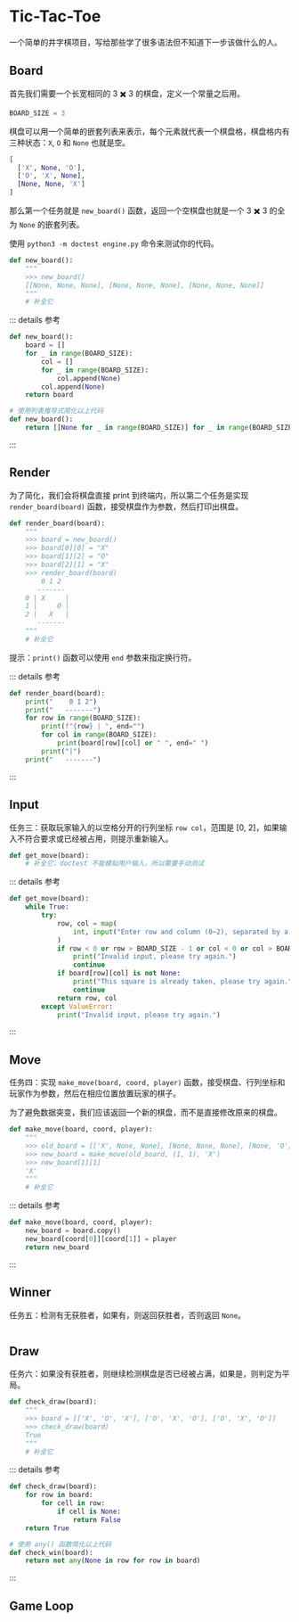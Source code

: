 # Tic-Tac-Toe

一个简单的井字棋项目，写给那些学了很多语法但不知道下一步该做什么的人。

## Board

首先我们需要一个长宽相同的 3 ✖️ 3 的棋盘，定义一个常量之后用。

```py
BOARD_SIZE = 3
```

棋盘可以用一个简单的嵌套列表来表示，每个元素就代表一个棋盘格，棋盘格内有三种状态：`X`, `O` 和 `None` 也就是空。

```py
[
  ['X', None, 'O'],
  ['O', 'X', None],
  [None, None, 'X']
]
```

那么第一个任务就是 `new_board()` 函数，返回一个空棋盘也就是一个 3 ✖️ 3 的全为 `None` 的嵌套列表。

使用 `python3 -m doctest engine.py` 命令来测试你的代码。

```py
def new_board():
    """
    >>> new_board()
    [[None, None, None], [None, None, None], [None, None, None]]
    """
    # 补全它
```

::: details 参考

```py
def new_board():
    board = []
    for _ in range(BOARD_SIZE):
        col = []
        for _ in range(BOARD_SIZE):
            col.append(None)
        col.append(None)
    return board

# 使用列表推导式简化以上代码
def new_board():
    return [[None for _ in range(BOARD_SIZE)] for _ in range(BOARD_SIZE)]
```

:::

## Render

为了简化，我们会将棋盘直接 print 到终端内，所以第二个任务是实现 `render_board(board)` 函数，接受棋盘作为参数，然后打印出棋盘。

```py
def render_board(board):
    """
    >>> board = new_board()
    >>> board[0][0] = "X"
    >>> board[1][2] = "O"
    >>> board[2][1] = "X"
    >>> render_board(board)
        0 1 2
       -------
    0 | X     |
    1 |     O |
    2 |   X   |
       -------
    """
    # 补全它
```

提示：`print()` 函数可以使用 `end` 参数来指定换行符。

::: details 参考

```py
def render_board(board):
    print("    0 1 2")
    print("   -------")
    for row in range(BOARD_SIZE):
        print(f"{row} | ", end="")
        for col in range(BOARD_SIZE):
            print(board[row][col] or " ", end=" ")
        print("|")
    print("   -------")
```

:::

## Input

任务三：获取玩家输入的以空格分开的行列坐标 `row col`，范围是 [0, 2]，如果输入不符合要求或已经被占用，则提示重新输入。

```py
def get_move(board):
    # 补全它，doctest 不能模拟用户输入，所以需要手动测试
```

::: details 参考

```py
def get_move(board):
    while True:
        try:
            row, col = map(
                int, input("Enter row and column (0~2), separated by a space: ").split()
            )
            if row < 0 or row > BOARD_SIZE - 1 or col < 0 or col > BOARD_SIZE - 1:
                print("Invalid input, please try again.")
                continue
            if board[row][col] is not None:
                print("This square is already taken, please try again.")
                continue
            return row, col
        except ValueError:
            print("Invalid input, please try again.")
```

:::

## Move

任务四：实现 `make_move(board, coord, player)` 函数，接受棋盘、行列坐标和玩家作为参数，然后在相应位置放置玩家的棋子。

为了避免数据突变，我们应该返回一个新的棋盘，而不是直接修改原来的棋盘。

```py
def make_move(board, coord, player):
    """
    >>> old_board = [['X', None, None], [None, None, None], [None, 'O', 'O']]
    >>> new_board = make_move(old_board, (1, 1), 'X')
    >>> new_board[1][1]
    'X'
    """
    # 补全它
```

::: details 参考

```py
def make_move(board, coord, player):
    new_board = board.copy()
    new_board[coord[0]][coord[1]] = player
    return new_board
```

:::

## Winner

任务五：检测有无获胜者，如果有，则返回获胜者，否则返回 `None`。

```py

```

## Draw

任务六：如果没有获胜者，则继续检测棋盘是否已经被占满，如果是，则判定为平局。

```py
def check_draw(board):
    """
    >>> board = [['X', 'O', 'X'], ['O', 'X', 'O'], ['O', 'X', 'O']]
    >>> check_draw(board)
    True
    """
    # 补全它
```

::: details 参考

```py
def check_draw(board):
    for row in board:
        for cell in row:
            if cell is None:
                return False
    return True

# 使用 any() 函数简化以上代码
def check_win(board):
    return not any(None in row for row in board)
```

:::

## Game Loop
